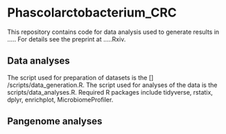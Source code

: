 # Phascolarctobacterium_CRC

This repository contains code for data analysis used to generate results in ..... For details see the preprint at .....Rxiv.

## Data analyses
The script used for preparation of datasets is the [] /scripts/data_generation.R. The script used for analyses of the data is the scripts/data_analyses.R. Required R packages include tidyverse, rstatix, dplyr, enrichplot, MicrobiomeProfiler.

## Pangenome analyses
